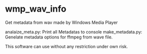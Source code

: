 # wmp_wav_info
Get metadata from wav made by Windows Media Player

analaize_meta.py: Print all Metadatas to console
make_metadata.py: Genelate metadata options for ffmpeg from wave file. 

This software can use without any restriction under own risk.

